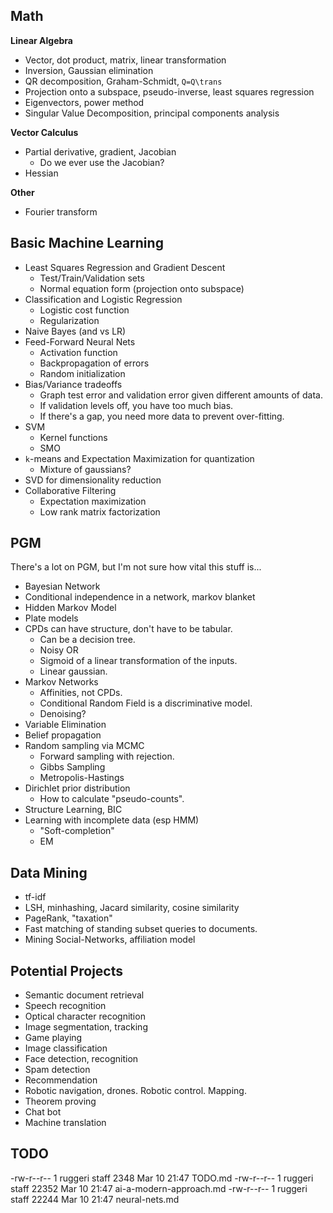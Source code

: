 ## Math

**Linear Algebra**

* Vector, dot product, matrix, linear transformation
* Inversion, Gaussian elimination
* QR decomposition, Graham-Schmidt, `Q=Q\trans`
* Projection onto a subspace, pseudo-inverse, least squares regression
* Eigenvectors, power method
* Singular Value Decomposition, principal components analysis

**Vector Calculus**

* Partial derivative, gradient, Jacobian
    * Do we ever use the Jacobian?
* Hessian

**Other**

* Fourier transform

## Basic Machine Learning

* Least Squares Regression and Gradient Descent
    * Test/Train/Validation sets
    * Normal equation form (projection onto subspace)
* Classification and Logistic Regression
    * Logistic cost function
    * Regularization
* Naive Bayes (and vs LR)
* Feed-Forward Neural Nets
    * Activation function
    * Backpropagation of errors
    * Random initialization
* Bias/Variance tradeoffs
    * Graph test error and validation error given different amounts of
      data.
    * If validation levels off, you have too much bias.
    * If there's a gap, you need more data to prevent over-fitting.
* SVM
    * Kernel functions
    * SMO
* `k`-means and Expectation Maximization for quantization
    * Mixture of gaussians?
* SVD for dimensionality reduction
* Collaborative Filtering
    * Expectation maximization
    * Low rank matrix factorization

## PGM

There's a lot on PGM, but I'm not sure how vital this stuff is...

* Bayesian Network
* Conditional independence in a network, markov blanket
* Hidden Markov Model
* Plate models
* CPDs can have structure, don't have to be tabular.
    * Can be a decision tree.
    * Noisy OR
    * Sigmoid of a linear transformation of the inputs.
    * Linear gaussian.
* Markov Networks
    * Affinities, not CPDs.
    * Conditional Random Field is a discriminative model.
    * Denoising?
* Variable Elimination
* Belief propagation
* Random sampling via MCMC
    * Forward sampling with rejection.
    * Gibbs Sampling
    * Metropolis-Hastings
* Dirichlet prior distribution
    * How to calculate "pseudo-counts".
* Structure Learning, BIC
* Learning with incomplete data (esp HMM)
    * "Soft-completion"
    * EM

## Data Mining

* tf-idf
* LSH, minhashing, Jacard similarity, cosine similarity
* PageRank, "taxation"
* Fast matching of standing subset queries to documents.
* Mining Social-Networks, affiliation model

## Potential Projects

* Semantic document retrieval
* Speech recognition
* Optical character recognition
* Image segmentation, tracking
* Game playing
* Image classification
* Face detection, recognition
* Spam detection
* Recommendation
* Robotic navigation, drones. Robotic control. Mapping.
* Theorem proving
* Chat bot
* Machine translation

## TODO

  -rw-r--r--   1 ruggeri  staff   2348 Mar 10 21:47 TODO.md
  -rw-r--r--   1 ruggeri  staff  22352 Mar 10 21:47 ai-a-modern-approach.md
  -rw-r--r--   1 ruggeri  staff  22244 Mar 10 21:47 neural-nets.md
